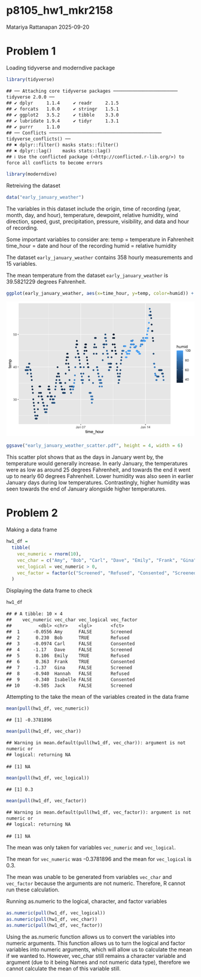 p8105_hw1_mkr2158
================
Matariya Rattanapan
2025-09-20

# Problem 1

Loading tidyverse and moderndive package

``` r
library(tidyverse)
```

    ## ── Attaching core tidyverse packages ──────────────────────── tidyverse 2.0.0 ──
    ## ✔ dplyr     1.1.4     ✔ readr     2.1.5
    ## ✔ forcats   1.0.0     ✔ stringr   1.5.1
    ## ✔ ggplot2   3.5.2     ✔ tibble    3.3.0
    ## ✔ lubridate 1.9.4     ✔ tidyr     1.3.1
    ## ✔ purrr     1.1.0     
    ## ── Conflicts ────────────────────────────────────────── tidyverse_conflicts() ──
    ## ✖ dplyr::filter() masks stats::filter()
    ## ✖ dplyr::lag()    masks stats::lag()
    ## ℹ Use the conflicted package (<http://conflicted.r-lib.org/>) to force all conflicts to become errors

``` r
library(moderndive)
```

Retreiving the dataset

``` r
data("early_january_weather")
```

The variables in this dataset include the origin, time of recording
(year, month, day, and hour), temperature, dewpoint, relative humidity,
wind direction, speed, gust, precipitation, pressure, visibility, and
data and hour of recording.

Some important variables to consider are: temp = temperature in
Fahrenheit time_hour = date and hour of the recording humid = relative
humidity

The dataset `early_january_weather` contains 358 hourly measurements and
15 variables.

The mean temperature from the dataset `early_january_weather` is
39.5821229 degrees Fahrenheit.

``` r
ggplot(early_january_weather, aes(x=time_hour, y=temp, color=humid)) + geom_point()
```

![](p8105_hw1_mkr2158_files/figure-gfm/unnamed-chunk-3-1.png)<!-- -->

``` r
ggsave("early_january_weather_scatter.pdf", height = 4, width = 6)
```

This scatter plot shows that as the days in January went by, the
temperature would generally increase. In early January, the temperatures
were as low as around 25 degrees Fahrenheit, and towards the end it went
up to nearly 60 degrees Fahrenheit. Lower humidity was also seen in
earlier January days during low temperatures. Contrastingly, higher
humidity was seen towards the end of January alongside higher
temperatures.

# Problem 2

Making a data frame

``` r
hw1_df = 
  tibble(
    vec_numeric = rnorm(10),
    vec_char = c("Amy", "Bob", "Carl", "Dave", "Emily", "Frank", "Gina", "Hannah", "Isabelle", "Jack"),
    vec_logical = vec_numeric > 0,
    vec_factor = factor(c("Screened", "Refused", "Consented", "Screened", "Refused", "Consented", "Screened", "Refused", "Consented", "Screened"))
  )
```

Displaying the data frame to check

``` r
hw1_df
```

    ## # A tibble: 10 × 4
    ##    vec_numeric vec_char vec_logical vec_factor
    ##          <dbl> <chr>    <lgl>       <fct>     
    ##  1     -0.0556 Amy      FALSE       Screened  
    ##  2      0.230  Bob      TRUE        Refused   
    ##  3     -0.0974 Carl     FALSE       Consented 
    ##  4     -1.17   Dave     FALSE       Screened  
    ##  5      0.106  Emily    TRUE        Refused   
    ##  6      0.363  Frank    TRUE        Consented 
    ##  7     -1.37   Gina     FALSE       Screened  
    ##  8     -0.940  Hannah   FALSE       Refused   
    ##  9     -0.340  Isabelle FALSE       Consented 
    ## 10     -0.505  Jack     FALSE       Screened

Attempting to the take the mean of the variables created in the data
frame

``` r
mean(pull(hw1_df, vec_numeric))
```

    ## [1] -0.3781896

``` r
mean(pull(hw1_df, vec_char))
```

    ## Warning in mean.default(pull(hw1_df, vec_char)): argument is not numeric or
    ## logical: returning NA

    ## [1] NA

``` r
mean(pull(hw1_df, vec_logical))
```

    ## [1] 0.3

``` r
mean(pull(hw1_df, vec_factor))
```

    ## Warning in mean.default(pull(hw1_df, vec_factor)): argument is not numeric or
    ## logical: returning NA

    ## [1] NA

The mean was only taken for variables `vec_numeric` and `vec_logical`.

The mean for `vec_numeric` was -0.3781896 and the mean for `vec_logical`
is 0.3.

The mean was unable to be generated from variables `vec_char` and
`vec_factor` because the arguments are not numeric. Therefore, R cannot
run these calculation.

Running as.numeric to the logical, character, and factor variables

``` r
as.numeric(pull(hw1_df, vec_logical))
as.numeric(pull(hw1_df, vec_char))
as.numeric(pull(hw1_df, vec_factor))
```

Using the as.numeric function allows us to convert the variables into
numeric arguments. This function allows us to turn the logical and
factor variables into numeric arguments, which will allow us to
calculate the mean if we wanted to. However, vec_char still remains a
character variable and argument (due to it being Names and not numeric
data type), therefore we cannot calculate the mean of this variable
still.
